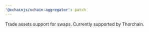 ```yaml
---
'@xchainjs/xchain-aggregator': patch
---
```


Trade assets support for swaps. Currently supported by Thorchain.
